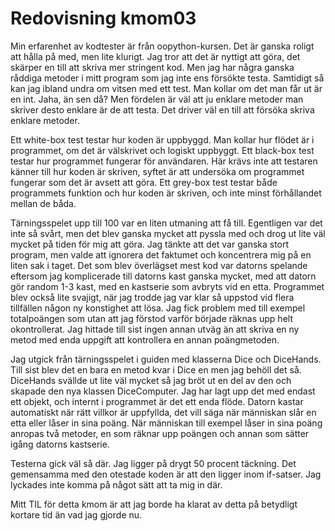 ---
---
Redovisning kmom03
=========================
Min erfarenhet av kodtester är från oopython-kursen. Det är ganska roligt att hålla på med, men lite klurigt. Jag tror att det är nyttigt att göra, det skärper en till att skriva mer stringent kod. Men jag har några ganska råddiga metoder i mitt program som jag inte ens försökte testa. Samtidigt så kan jag ibland undra om vitsen med ett test. Man kollar om det man får ut är en int. Jaha, än sen då? Men fördelen är väl att ju enklare metoder man skriver desto enklare är de att testa. Det driver väl en till att försöka skriva enklare metoder.

Ett white-box test testar hur koden är uppbyggd. Man kollar hur flödet är i programmet, om det är välskrivet och logiskt uppbyggt. Ett black-box test testar hur programmet fungerar för användaren. Här krävs inte att testaren känner till hur koden är skriven, syftet är att undersöka om programmet fungerar som det är avsett att göra. Ett grey-box test testar både programmets funktion och hur koden är skriven, och inte minst förhållandet mellan de båda.

Tärningsspelet upp till 100 var en liten utmaning att få till. Egentligen var det inte så svårt, men det blev ganska mycket att pyssla med och drog ut lite väl mycket på tiden för mig att göra. Jag tänkte att det var ganska stort program, men valde att ignorera det faktumet och koncentrera mig på en liten sak i taget. Det som blev överlägset mest kod var datorns spelande eftersom jag komplicerade till datorns kast ganska mycket, med att datorn gör random 1-3 kast, med en kastserie som avbryts vid en etta. Programmet blev också lite svajigt, när jag trodde jag var klar så uppstod vid flera tillfällen någon ny konstighet att lösa. Jag fick problem med till exempel totalpoängen som utan att jag förstod varför började räknas upp helt okontrollerat. Jag hittade till sist ingen annan utväg än att skriva en ny metod med enda uppgift att kontrollera en annan poängmetoden.

Jag utgick från tärningsspelet i guiden med klasserna Dice och DiceHands. Till sist blev det en bara en metod kvar i Dice en men jag behöll det så. DiceHands svällde ut lite väl mycket så jag bröt ut en del av den och skapade den nya klassen DiceComputer. Jag har lagt upp det med endast ett objekt, och internt i programmet är det ett enda flöde. Datorn kastar automatiskt när rätt villkor är uppfyllda, det vill säga när människan slår en etta eller låser in sina poäng.  När människan till exempel låser in sina poäng anropas två metoder, en som räknar upp poängen och annan som sätter igång datorns kastserie.

Testerna gick väl så där. Jag ligger på drygt 50 procent täckning. Det gemensamma med den otestade koden är att den ligger inom if-satser. Jag lyckades inte komma på något sätt att ta mig in där.

Mitt TIL för detta kmom är att jag borde ha klarat av detta på betydligt kortare tid än vad jag gjorde nu.

